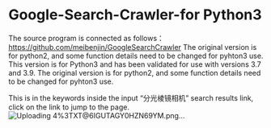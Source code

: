 # Google-Search-Crawler-for Python3
The source program is connected as follows：https://github.com/meibenjin/GoogleSearchCrawler
The original version is for python2, and some function details need to be changed for pyhton3 use.
This version is for Python3 and has been validated for use with versions 3.7 and 3.9.
The original version is for python2, and some function details need to be changed for pyhton3 use.

This is in the keywords inside the input “分光棱镜相机” search results link, click on the link to jump to the page.
![Uploading 4%3TXT@6IGUTAGY0HZN69YM.png…]()


